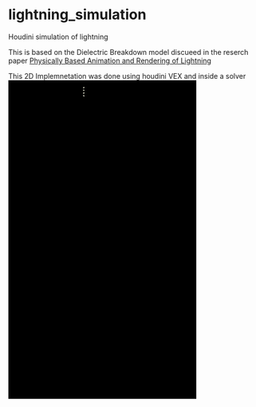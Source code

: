 # lightning_simulation
Houdini simulation of lightning

This is based on the Dielectric Breakdown model discueed in the reserch paper [Physically Based Animation and Rendering of Lightning](https://ieeexplore.ieee.org/document/1348357)


This 2D Implemnetation was done using houdini VEX and inside a solver
![sample output](https://github.com/lakshikau/lightning_simulation/blob/main/sim_record_2.gif)
